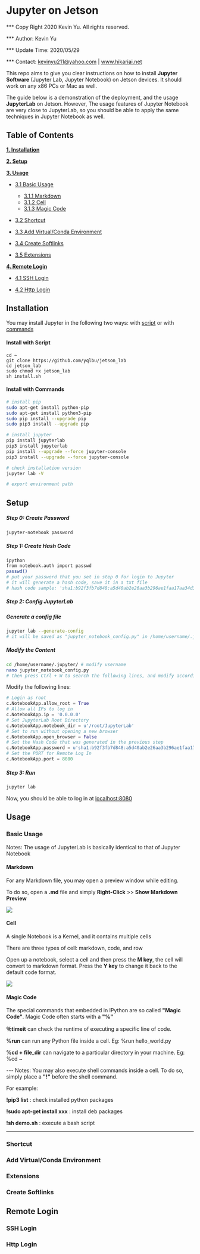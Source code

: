 # Jupyter on Jetson

*** Copy Right 2020 Kevin Yu. All rights reserved.

*** Author: Kevin Yu

*** Update Time: 2020/05/29

*** Contact: kevinyu211@yahoo.com | www.hikariai.net

This repo aims to give you clear instructions on how to install **Jupyter Software** (Jupyter Lab, Jupyter Notebook) on Jetson devices. It should work on any x86 PCs or Mac as well.

The guide below is a demonstration of the deployment, and the usage **JupyterLab** on Jetson. However, The usage features of Jupyter Notebook are very close to JupyterLab, so you should be able to apply the same techniques in Jupyter Notebook as well.

Table of Contents
-----------------

**[1. Installation](#installation)**

**[2. Setup](#setup)**

**[3. Usage](#usage)**

  * [3.1 Basic Usage](#basic-usage)
  
    * [3.1.1 Markdown](#markdown)
    * [3.1.2 Cell](#cell)
    * [3.1.3 Magic Code](#magic-code)
    
    
  * [3.2 Shortcut](#shortcut)
    
  * [3.3 Add Virtual/Conda Environment](#add-virtual/conda-environment)
  
  * [3.4 Create Softlinks](#create-softlinks)
  
  * [3.5 Extensions](#extensions)
    
**[4. Remote Login](#remote-login)**

  * [4.1 SSH Login](#ssh-login)
  
  * [4.2 Http Login](#http-login)

Installation
------------

You may install Jupyter in the following two ways: with [script](https://github.com/yqlbu/jetson_lab/blob/master/install.sh) or with [commands](#install-with-commands)

#### Install with Script

```shell script
cd ~
git clone https://github.com/yqlbu/jetson_lab
cd jetson_lab
sudo chmod +x jetson_lab
sh install.sh
```

#### Install with Commands

```bash
# install pip
sudo apt-get install python-pip
sudo apt-get install python3-pip
sudo pip install --upgrade pip 
sudo pip3 install --upgrade pip

# install jupyter
pip install jupyterlab
pip3 install jupyterlab
pip install --upgrade --force jupyter-console
pip3 install --upgrade --force jupyter-console

# check installation version
jupyter lab -V

# export environment path

```

<a name="installation"></a>

Setup
-----

##### Step 0: Create Password

```bash
jupyter-notebook password
```

##### Step 1: Create Hash Code

```bash
ipython
from notebook.auth import passwd
passwd()
# put your password that you set in step 0 for login to Jupyter
# it will generate a hash code, save it in a txt file
# hash code sample: 'sha1:b92f3fb7d848:a5d40ab2e26aa3b296ae1faa17aa34d3df351704'
```

##### Step 2: Config JupyterLab

##### Generate a config file
```bash
jupyter lab --generate-config
# it will be saved as "jupyter_notebook_config.py" in /home/username/.jupyter/
```

##### Modify the Content
```bash
cd /home/username/.jupyter/ # modify username
nano jupyter_notebook_config.py
# then press Ctrl + W to search the following lines, and modify accordingly
```

Modify the following lines:
```python
# Login as root
c.NotebookApp.allow_root = True
# Allow all IPs to log in
c.NotebookApp.ip = '0.0.0.0'
# Set JupyterLab Root Directory
c.NotebookApp.notebook_dir = u'/root/JupyterLab'
# Set to run without opening a new browser
c.NotebookApp.open_browser = False
# Set the Hash Code that was generated in the previous step
c.NotebookApp.password = u'sha1:b92f3fb7d848:a5d40ab2e26aa3b296ae1faa17aa34d3df351704'
# Set the PORT for Remote Log In
c.NotebookApp.port = 8080
```

##### Step 3: Run

```bash
jupyter lab
```

Now,  you should be able to log in at [localhost:8080](http://localhost:8080)

<a name="setup"></a>

Usage
-----

### Basic Usage

Notes: The usage of JupyterLab is basically identical to that of Jupyter Notebook

<a name="basic-usage"></a>

#### Markdown

For any Markdown file, you may open a preview window while editing.

To do so, open a **.md** file and simply **Right-Click** >> **Show Markdown Preview**

<a name="markdown"></a>

![](http://www.5845.cn/wp-content/uploads/2020/02/7057214fab6a3db5f5291164e87b2598.gif)

#### Cell

A single Notebook is a Kernel, and it contains multiple cells

There are three types of cell: markdown, code, and row

Open up a notebook, select a cell and then press the **M key**, the cell will convert to markdown format. Press the **Y key** to change it back to the default code format.

![](http://www.5845.cn/wp-content/uploads/2020/02/5cb35387e50794128218446c38d8f17b.gif)

<a name="cell"></a>

#### Magic Code

The special commands that embedded in IPython are so called **"Magic Code"**. Magic Code often starts with a **"%"**

**％timeit** can check the runtime of executing a specific line of code.

**%run** can run any Python file inside a cell. Eg: %run hello_world.py

**%cd + file_dir** can navigate to a particular directory in your machine. Eg: %cd ~

--- Notes: You may also execute shell commands inside a cell. To do so, simply place a **"!"** before the shell command.

For example:

**!pip3 list** : check installed python packages

**!sudo apt-get install xxx** : install deb packages

**!sh demo.sh** : execute a bash script



<a name="magic-code"></a>

---

### Shortcut

### Add Virtual/Conda Environment

### Extensions

### Create Softlinks

<a name="usage"></a>

Remote Login
------------

<a name="remote-login"></a>

### SSH Login

### Http Login